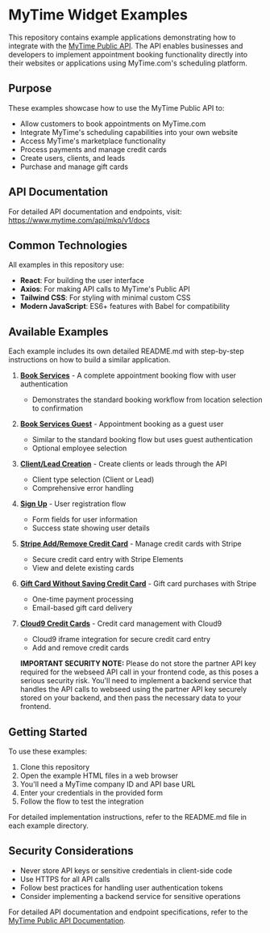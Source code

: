 # MyTime Widget Examples

This repository contains example applications demonstrating how to integrate with the [MyTime Public API](https://www.mytime.com/api/mkp/v1/docs). The API enables businesses and developers to implement appointment booking functionality directly into their websites or applications using MyTime.com's scheduling platform.

## Purpose

These examples showcase how to use the MyTime Public API to:
- Allow customers to book appointments on MyTime.com
- Integrate MyTime's scheduling capabilities into your own website
- Access MyTime's marketplace functionality
- Process payments and manage credit cards
- Create users, clients, and leads
- Purchase and manage gift cards

## API Documentation

For detailed API documentation and endpoints, visit:
https://www.mytime.com/api/mkp/v1/docs

## Common Technologies

All examples in this repository use:
- **React**: For building the user interface
- **Axios**: For making API calls to MyTime's Public API
- **Tailwind CSS**: For styling with minimal custom CSS
- **Modern JavaScript**: ES6+ features with Babel for compatibility

## Available Examples

Each example includes its own detailed README.md with step-by-step instructions on how to build a similar application.

1. [**Book Services**](./book_services/README.md) - A complete appointment booking flow with user authentication
   - Demonstrates the standard booking workflow from location selection to confirmation

2. [**Book Services Guest**](./book_services_guest/README.md) - Appointment booking as a guest user
   - Similar to the standard booking flow but uses guest authentication
   - Optional employee selection

3. [**Client/Lead Creation**](./client_lead_creation/README.md) - Create clients or leads through the API
   - Client type selection (Client or Lead)
   - Comprehensive error handling

4. [**Sign Up**](./sign_up/README.md) - User registration flow
   - Form fields for user information
   - Success state showing user details

5. [**Stripe Add/Remove Credit Card**](./stripe_add_remove_credit_card/README.md) - Manage credit cards with Stripe
   - Secure credit card entry with Stripe Elements
   - View and delete existing cards

6. [**Gift Card Without Saving Credit Card**](./gift_card_without_saving_credit_card/README.md) - Gift card purchases with Stripe
   - One-time payment processing
   - Email-based gift card delivery

7. [**Cloud9 Credit Cards**](./cloud9_credit_cards/README.md) - Credit card management with Cloud9
   - Cloud9 iframe integration for secure credit card entry
   - Add and remove credit cards
   
   **IMPORTANT SECURITY NOTE:** Please do not store the partner API key required for the webseed API call in your frontend code, as this poses a serious security risk. You'll need to implement a backend service that handles the API calls to webseed using the partner API key securely stored on your backend, and then pass the necessary data to your frontend.

## Getting Started

To use these examples:

1. Clone this repository
2. Open the example HTML files in a web browser
3. You'll need a MyTime company ID and API base URL
4. Enter your credentials in the provided form
5. Follow the flow to test the integration

For detailed implementation instructions, refer to the README.md file in each example directory.

## Security Considerations

- Never store API keys or sensitive credentials in client-side code
- Use HTTPS for all API calls
- Follow best practices for handling user authentication tokens
- Consider implementing a backend service for sensitive operations

For detailed API documentation and endpoint specifications, refer to the [MyTime Public API Documentation](https://www.mytime.com/api/mkp/v1/docs).